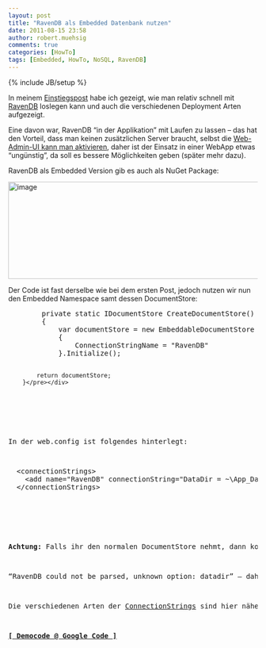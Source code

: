 ```yaml
---
layout: post
title: "RavenDB als Embedded Datenbank nutzen"
date: 2011-08-15 23:58
author: robert.muehsig
comments: true
categories: [HowTo]
tags: [Embedded, HowTo, NoSQL, RavenDB]
---
```

{% include JB/setup %}
<p>In meinem <a href="http://code-inside.de/blog/2011/07/05/nosql-mit-ravendb-und-asp-net-mvc/">Einstiegspost</a> habe ich gezeigt, wie man relativ schnell mit <a href="http://ravendb.net/">RavenDB</a> loslegen kann und auch die verschiedenen Deployment Arten aufgezeigt. </p> <p>Eine davon war, RavenDB “in der Applikation” mit Laufen zu lassen – das hat den Vorteil, dass man keinen zusätzlichen Server braucht, selbst die <a href="http://ravendb.net/faq/embedded-with-http">Web-Admin-UI kann man aktivieren</a>, daher ist der Einsatz in einer WebApp etwas “ungünstig”, da soll es bessere Möglichkeiten geben (später mehr dazu).</p> <p>RavenDB als Embedded Version gib es auch als NuGet Package:</p> <p><a href="{{BASE_PATH}}/assets/wp-images/image1336.png"><img style="background-image: none; border-bottom: 0px; border-left: 0px; padding-left: 0px; padding-right: 0px; display: inline; border-top: 0px; border-right: 0px; padding-top: 0px" title="image" border="0" alt="image" src="{{BASE_PATH}}/assets/wp-images/image_thumb518.png" width="558" height="196"></a></p> <p>Der Code ist fast derselbe wie bei dem ersten Post, jedoch nutzen wir nun den Embedded Namespace samt dessen DocumentStore:</p> <div style="padding-bottom: 0px; margin: 0px; padding-left: 0px; padding-right: 0px; display: inline; float: none; padding-top: 0px" id="scid:812469c5-0cb0-4c63-8c15-c81123a09de7:a076d608-7d5a-425c-aeb5-3d9acec858ee" class="wlWriterEditableSmartContent"><pre name="code" class="py">        private static IDocumentStore CreateDocumentStore()
        {
            var documentStore = new EmbeddableDocumentStore
            {
                ConnectionStringName = "RavenDB"
            }.Initialize();

            return documentStore;
        }</pre></div>
<p>&nbsp;</p>
<p>In der web.config ist folgendes hinterlegt:</p>
<div style="padding-bottom: 0px; margin: 0px; padding-left: 0px; padding-right: 0px; display: inline; float: none; padding-top: 0px" id="scid:812469c5-0cb0-4c63-8c15-c81123a09de7:a4689b72-a3df-4dca-a120-5e78635635df" class="wlWriterEditableSmartContent"><pre name="code" class="c#">  &lt;connectionStrings&gt;
    &lt;add name="RavenDB" connectionString="DataDir = ~\App_Data" /&gt;
  &lt;/connectionStrings&gt;</pre></div>
<p>&nbsp;</p>
<p><strong>Achtung: </strong>Falls ihr den normalen DocumentStore nehmt, dann kommt folgende Fehlermeldung:</p>
<p>“RavenDB could not be parsed, unknown option: datadir” – daher darauf achten, ob es der Typ aus dem Embedded Bereich ist.</p>
<p>Die verschiedenen Arten der <a href="http://ravendb.net/documentation/client-api/connection-string">ConnectionStrings</a> sind hier näher beschrieben. Das Ergebnis ist nun, dass alle File unter App_Data abgelegt werden, ohne dass ein zusätzlicher Dienst laufen muss.</p>
<p><a href="http://code.google.com/p/code-inside/source/browse/#git%2F2011%2FEmbeddedRavenDB"><strong>[ Democode @ Google Code ]</strong></a></p>

